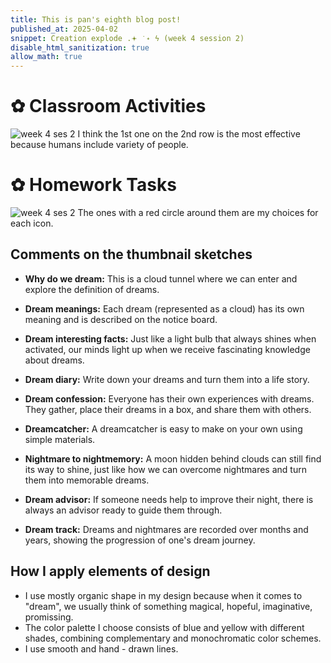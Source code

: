 ```yaml
---
title: This is pan's eighth blog post!
published_at: 2025-04-02
snippet: Creation explode .𖥔 ݁ ˖ ϟ (week 4 session 2)
disable_html_sanitization: true
allow_math: true
---
```


# ✿ Classroom Activities
![week 4 ses 2](classroomactivities/week4ses2.JPG)
I think the 1st one on the 2nd row is the most effective because humans include variety of people.

# ✿ Homework Tasks
![week 4 ses 2](classroomactivities/w4s2_iconsdraft.ong)
The ones with a red circle around them are my choices for each icon.

## Comments on the thumbnail sketches
- **Why do we dream:**
This is a cloud tunnel where we can enter and explore the definition of dreams.

- **Dream meanings:**
Each dream (represented as a cloud) has its own meaning and is described on the notice board.

- **Dream interesting facts:**
Just like a light bulb that always shines when activated, our minds light up when we receive fascinating knowledge about dreams.

- **Dream diary:**
Write down your dreams and turn them into a life story.

- **Dream confession:**
Everyone has their own experiences with dreams. They gather, place their dreams in a box, and share them with others.

- **Dreamcatcher:**
A dreamcatcher is easy to make on your own using simple materials.

- **Nightmare to nightmemory:**
A moon hidden behind clouds can still find its way to shine, just like how we can overcome nightmares and turn them into memorable dreams.

- **Dream advisor:**
If someone needs help to improve their night, there is always an advisor ready to guide them through.

- **Dream track:**
Dreams and nightmares are recorded over months and years, showing the progression of one's dream journey.

## How I apply elements of design

- I use mostly organic shape in my design because when it comes to "dream", we usually think of something magical, hopeful, imaginative, promissing.
- The color palette I choose consists of blue and yellow with different shades, combining complementary and monochromatic color schemes.
- I use smooth and hand - drawn lines.









